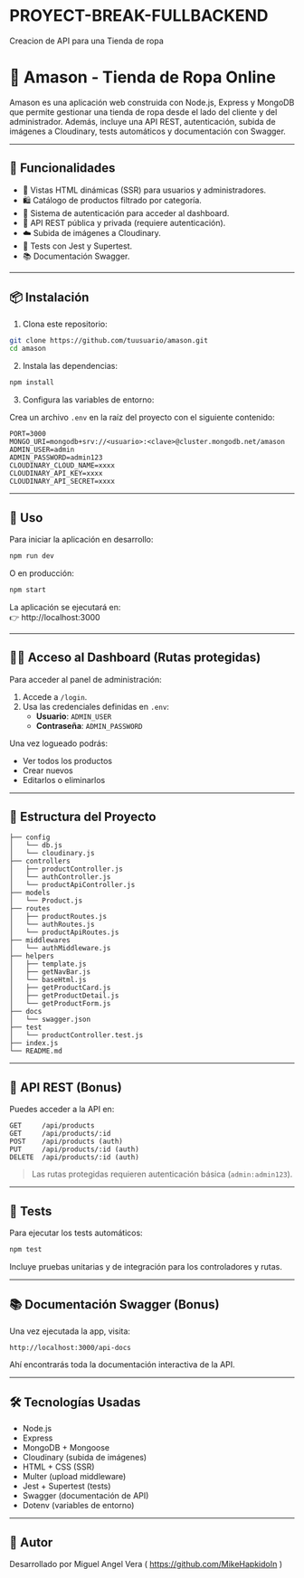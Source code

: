 # PROYECT-BREAK-FULLBACKEND
Creacion de API para una Tienda de ropa
# 👕 Amason - Tienda de Ropa Online

Amason es una aplicación web construida con Node.js, Express y MongoDB que permite gestionar una tienda de ropa desde el lado del cliente y del administrador. Además, incluye una API REST, autenticación, subida de imágenes a Cloudinary, tests automáticos y documentación con Swagger.

---

## 🧩 Funcionalidades

- 📄 Vistas HTML dinámicas (SSR) para usuarios y administradores.
- 🛍️ Catálogo de productos filtrado por categoría.
- 🔐 Sistema de autenticación para acceder al dashboard.
- 🧾 API REST pública y privada (requiere autenticación).
- ☁️ Subida de imágenes a Cloudinary.
- 🧪 Tests con Jest y Supertest.
- 📚 Documentación Swagger.

---

## 📦 Instalación

1. Clona este repositorio:

```bash
git clone https://github.com/tuusuario/amason.git
cd amason
```

2. Instala las dependencias:

```bash
npm install
```

3. Configura las variables de entorno:

Crea un archivo `.env` en la raíz del proyecto con el siguiente contenido:

```env
PORT=3000
MONGO_URI=mongodb+srv://<usuario>:<clave>@cluster.mongodb.net/amason
ADMIN_USER=admin
ADMIN_PASSWORD=admin123
CLOUDINARY_CLOUD_NAME=xxxx
CLOUDINARY_API_KEY=xxxx
CLOUDINARY_API_SECRET=xxxx
```

---

## 🚀 Uso

Para iniciar la aplicación en desarrollo:

```bash
npm run dev
```

O en producción:

```bash
npm start
```

La aplicación se ejecutará en:  
👉 http://localhost:3000

---

## 🧑‍💼 Acceso al Dashboard (Rutas protegidas)

Para acceder al panel de administración:

1. Accede a `/login`.
2. Usa las credenciales definidas en `.env`:
   - **Usuario**: `ADMIN_USER`
   - **Contraseña**: `ADMIN_PASSWORD`

Una vez logueado podrás:
- Ver todos los productos
- Crear nuevos
- Editarlos o eliminarlos

---

## 📂 Estructura del Proyecto

```
├── config
│   └── db.js
│   └── cloudinary.js
├── controllers
│   ├── productController.js
│   └── authController.js
│   └── productApiController.js
├── models
│   └── Product.js
├── routes
│   ├── productRoutes.js
│   └── authRoutes.js
│   └── productApiRoutes.js     
├── middlewares
│   └── authMiddleware.js
├── helpers
│   ├── template.js
│   ├── getNavBar.js
│   └── baseHtml.js
│   ├── getProductCard.js
│   ├── getProductDetail.js
│   └── getProductForm.js
├── docs
│   └── swagger.json      
├── test
│   └── productController.test.js
├── index.js
└── README.md
```

---

## 🧠 API REST (Bonus)

Puedes acceder a la API en:

```
GET     /api/products
GET     /api/products/:id
POST    /api/products (auth)
PUT     /api/products/:id (auth)
DELETE  /api/products/:id (auth)
```

> Las rutas protegidas requieren autenticación básica (`admin:admin123`).

---

## 🧪 Tests

Para ejecutar los tests automáticos:

```bash
npm test
```

Incluye pruebas unitarias y de integración para los controladores y rutas.

---

## 📚 Documentación Swagger (Bonus)

Una vez ejecutada la app, visita:

```
http://localhost:3000/api-docs
```

Ahí encontrarás toda la documentación interactiva de la API.

---

## 🛠️ Tecnologías Usadas

- Node.js
- Express
- MongoDB + Mongoose
- Cloudinary (subida de imágenes)
- HTML + CSS (SSR)
- Multer (upload middleware)
- Jest + Supertest (tests)
- Swagger (documentación de API)
- Dotenv (variables de entorno)

---

## 🧵 Autor

Desarrollado por Miguel Angel Vera ( https://github.com/MikeHapkidoIn )

